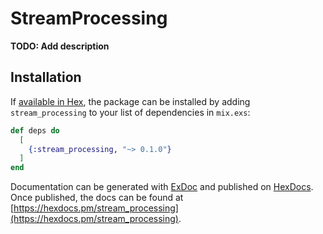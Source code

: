 # StreamProcessing

**TODO: Add description**

## Installation

If [available in Hex](https://hex.pm/docs/publish), the package can be installed
by adding `stream_processing` to your list of dependencies in `mix.exs`:

```elixir
def deps do
  [
    {:stream_processing, "~> 0.1.0"}
  ]
end
```

Documentation can be generated with [ExDoc](https://github.com/elixir-lang/ex_doc)
and published on [HexDocs](https://hexdocs.pm). Once published, the docs can
be found at [https://hexdocs.pm/stream_processing](https://hexdocs.pm/stream_processing).

